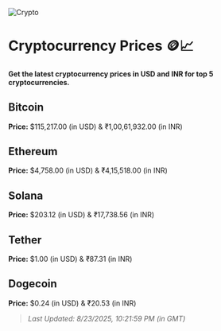
![Crypto](https://www.techguide.com.au/wp-content/uploads/2020/11/crypto3.jpeg)

# Cryptocurrency Prices 🪙📈

#### Get the latest cryptocurrency prices in USD and INR for top 5 cryptocurrencies.

## Bitcoin

**Price:** $115,217.00 (in USD) & ₹1,00,61,932.00 (in INR)

## Ethereum

**Price:** $4,758.00 (in USD) & ₹4,15,518.00 (in INR)

## Solana

**Price:** $203.12 (in USD) & ₹17,738.56 (in INR)

## Tether

**Price:** $1.00 (in USD) & ₹87.31 (in INR)

## Dogecoin

**Price:** $0.24 (in USD) & ₹20.53 (in INR)

> _Last Updated: 8/23/2025, 10:21:59 PM (in GMT)_
